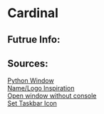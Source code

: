 # Cardinal
## Futrue Info:

## Sources:
[Python Window](https://www.youtube.com/watch?v=lyoyTlltFVU) <br>
[Name/Logo Inspiration](https://app.mybirdbuddy.com) <br>
[Open window without console](https://stackoverflow.com/questions/764631/how-to-hide-console-window-in-python) <br>
[Set Taskbar Icon](https://stackoverflow.com/questions/1551605/how-to-set-applications-taskbar-icon-in-windows-7/1552105) <br>
